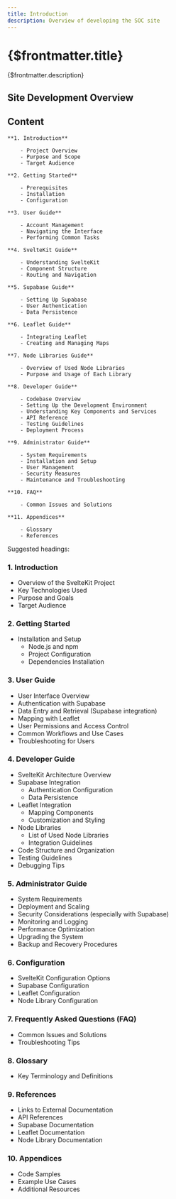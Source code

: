 ```yaml
---
title: Introduction
description: Overview of developing the SOC site
---
```


# {$frontmatter.title}

{$frontmatter.description}

## Site Development Overview

## Content

    **1. Introduction**

        - Project Overview
        - Purpose and Scope
        - Target Audience

    **2. Getting Started**

        - Prerequisites
        - Installation
        - Configuration

    **3. User Guide**

        - Account Management
        - Navigating the Interface
        - Performing Common Tasks

    **4. SvelteKit Guide**

        - Understanding SvelteKit
        - Component Structure
        - Routing and Navigation

    **5. Supabase Guide**

        - Setting Up Supabase
        - User Authentication
        - Data Persistence

    **6. Leaflet Guide**

        - Integrating Leaflet
        - Creating and Managing Maps

    **7. Node Libraries Guide**

        - Overview of Used Node Libraries
        - Purpose and Usage of Each Library

    **8. Developer Guide**

        - Codebase Overview
        - Setting Up the Development Environment
        - Understanding Key Components and Services
        - API Reference
        - Testing Guidelines
        - Deployment Process

    **9. Administrator Guide**

        - System Requirements
        - Installation and Setup
        - User Management
        - Security Measures
        - Maintenance and Troubleshooting

    **10. FAQ**

        - Common Issues and Solutions

    **11. Appendices**

        - Glossary
        - References

Suggested headings:

### 1. Introduction

- Overview of the SvelteKit Project
- Key Technologies Used
- Purpose and Goals
- Target Audience

### 2. Getting Started

- Installation and Setup
  - Node.js and npm
  - Project Configuration
  - Dependencies Installation

### 3. User Guide

- User Interface Overview
- Authentication with Supabase
- Data Entry and Retrieval (Supabase integration)
- Mapping with Leaflet
- User Permissions and Access Control
- Common Workflows and Use Cases
- Troubleshooting for Users

### 4. Developer Guide

- SvelteKit Architecture Overview
- Supabase Integration
  - Authentication Configuration
  - Data Persistence
- Leaflet Integration
  - Mapping Components
  - Customization and Styling
- Node Libraries
  - List of Used Node Libraries
  - Integration Guidelines
- Code Structure and Organization
- Testing Guidelines
- Debugging Tips

### 5. Administrator Guide

- System Requirements
- Deployment and Scaling
- Security Considerations (especially with Supabase)
- Monitoring and Logging
- Performance Optimization
- Upgrading the System
- Backup and Recovery Procedures

### 6. Configuration

- SvelteKit Configuration Options
- Supabase Configuration
- Leaflet Configuration
- Node Library Configuration

### 7. Frequently Asked Questions (FAQ)

- Common Issues and Solutions
- Troubleshooting Tips

### 8. Glossary

- Key Terminology and Definitions

### 9. References

- Links to External Documentation
- API References
- Supabase Documentation
- Leaflet Documentation
- Node Library Documentation

### 10. Appendices

- Code Samples
- Example Use Cases
- Additional Resources
